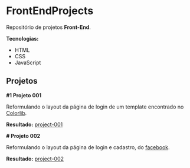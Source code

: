 # FrontEndProjects

Repositório de projetos **Front-End**.

**Tecnologias:**

* HTML
* CSS
* JavaScript

## Projetos

**#1 Projeto 001**

Reformulando o layout da página de login de um template encontrado no [Colorlib](https://colorlib.com/wp/html5-and-css3-login-forms/).

**Resultado:** [project-001](https://github.com/JesseLopesTI/FrontEndProjects/tree/master/project-001)

**# Projeto 002**

Reformulando o layout da página de login e cadastro, do [facebook](https://www.facebook.com/).

**Resultado:** [project-002](https://github.com/JesseLopesTI/FrontEndProjects/tree/master/project-002)
